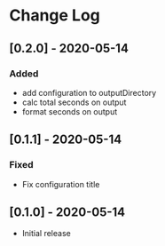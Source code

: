 # Change Log

## [0.2.0] - 2020-05-14

### Added
- add configuration to outputDirectory
- calc total seconds on output
- format seconds on output

## [0.1.1] - 2020-05-14

### Fixed
- Fix configuration title

## [0.1.0] - 2020-05-14
- Initial release
